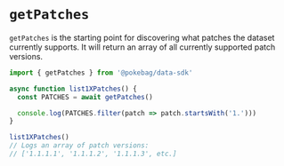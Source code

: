 # `getPatches`

`getPatches` is the starting point for discovering what patches the dataset currently supports. It will return an array of all currently supported patch versions.

```js
import { getPatches } from '@pokebag/data-sdk'

async function list1XPatches() {
  const PATCHES = await getPatches()

  console.log(PATCHES.filter(patch => patch.startsWith('1.')))
}

list1XPatches()
// Logs an array of patch versions:
// ['1.1.1.1', '1.1.1.2', '1.1.1.3', etc.]
```
